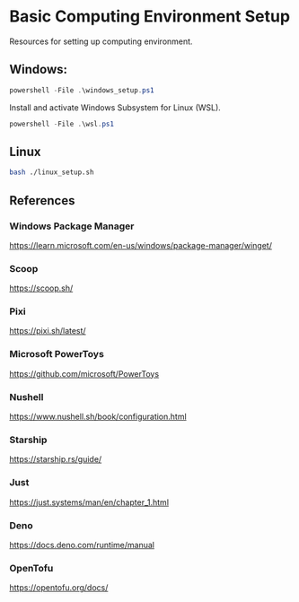 # Basic Computing Environment Setup

Resources for setting up computing environment.

## Windows:

```powershell
powershell -File .\windows_setup.ps1
```

Install and activate Windows Subsystem for Linux (WSL).

```powershell
powershell -File .\wsl.ps1
```

## Linux

```bash
bash ./linux_setup.sh
```

## References

### Windows Package Manager

https://learn.microsoft.com/en-us/windows/package-manager/winget/

### Scoop

https://scoop.sh/

### Pixi

https://pixi.sh/latest/

### Microsoft PowerToys

https://github.com/microsoft/PowerToys

### Nushell

https://www.nushell.sh/book/configuration.html

### Starship

https://starship.rs/guide/

### Just

https://just.systems/man/en/chapter_1.html

### Deno

https://docs.deno.com/runtime/manual

### OpenTofu

https://opentofu.org/docs/
